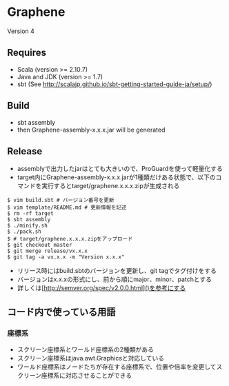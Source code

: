 # Graphene

Version 4

## Requires
* Scala (version >= 2.10.7)
* Java and JDK (version >= 1.7)
* sbt (See http://scalajp.github.io/sbt-getting-started-guide-ja/setup/)

## Build
* sbt assembly
* then Graphene-assembly-x.x.x.jar will be generated

## Release
* assemblyで出力したjarはとても大きいので、ProGuardを使って軽量化する
* target内にGraphene-assembly-x.x.x.jarが1種類だけある状態で、以下のコマンドを実行するとtarget/graphene.x.x.x.zipが生成される

```
$ vim build.sbt # バージョン番号を更新
$ vim template/README.md # 更新情報を記述
$ rm -rf target
$ sbt assembly
$ ./minify.sh
$ ./pack.sh
$ # target/graphene.x.x.x.zipをアップロード
$ git checkout master
$ git merge release/vx.x.x
$ git tag -a vx.x.x -m "Version x.x.x"
```

* リリース時にはbuild.sbtのバージョンを更新し、git tagでタグ付けをする
* バージョンはx.x.xの形式にし、前から順にmajor、minor、patchとする
* 詳しくは[http://semver.org/spec/v2.0.0.html]()を参考にする

## コード内で使っている用語
### 座標系
* スクリーン座標系とワールド座標系の2種類がある
* スクリーン座標系はjava.awt.Graphicsと対応している
* ワールド座標系はノードたちが存在する座標系で、位置や倍率を変更してスクリーン座標系に対応させることができる
